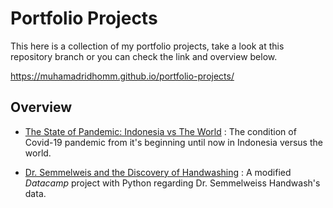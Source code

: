 # Portfolio Projects
This here is a collection of my portfolio projects, take a look at this repository branch or you can check the link and overview below.

https://muhamadridhomm.github.io/portfolio-projects/

## Overview

* [The State of Pandemic: Indonesia vs The World](https://github.com/muhamadridhomm/portfolio-projects/tree/main/projects/pandemic_indonesia_vs_world) :
The condition of Covid-19 pandemic from it's beginning until now in Indonesia versus the world.

* [Dr. Semmelweis and the Discovery of Handwashing](https://github.com/muhamadridhomm/portfolio-projects/tree/main/projects/handwash_semmelweis) :
A  modified *Datacamp* project with Python regarding Dr. Semmelweiss Handwash's data.
